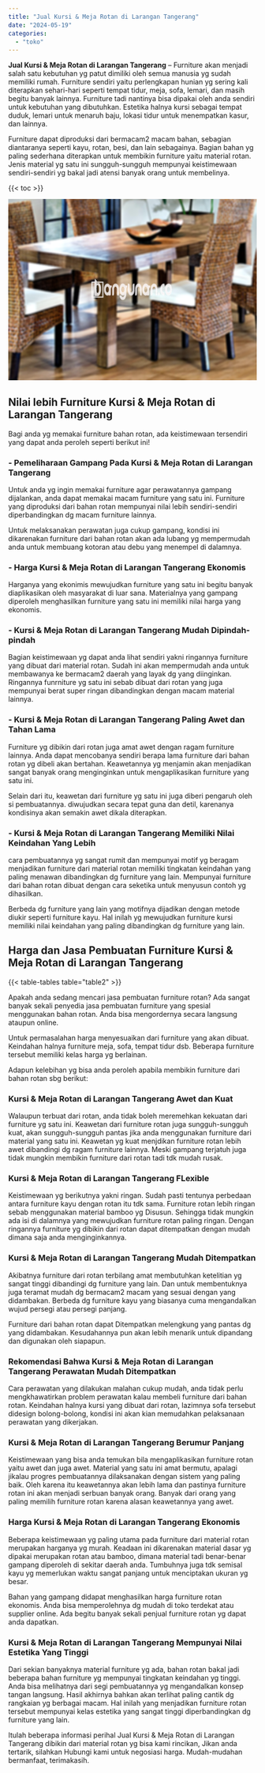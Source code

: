 ```yaml
---
title: "Jual Kursi & Meja Rotan di Larangan Tangerang"
date: "2024-05-19"
categories: 
  - "toko"
---
```


**Jual Kursi & Meja Rotan di Larangan Tangerang** – Furniture akan menjadi salah satu kebutuhan yg patut dimiliki oleh semua manusia yg sudah memiliki rumah. Furniture sendiri yaitu perlengkapan hunian yg sering kali diterapkan sehari-hari seperti tempat tidur, meja, sofa, lemari, dan masih begitu banyak lainnya. Furniture tadi nantinya bisa dipakai oleh anda sendiri untuk kebutuhan yang dibutuhkan. Estetika halnya kursi sebagai tempat duduk, lemari untuk menaruh baju, lokasi tidur untuk menempatkan kasur, dan lainnya.

Furniture dapat diproduksi dari bermacam2 macam bahan, sebagian diantaranya seperti kayu, rotan, besi, dan lain sebagainya. Bagian bahan yg paling sederhana diterapkan untuk membikin furniture yaitu material rotan. Jenis material yg satu ini sungguh-sungguh mempunyai keistimewaan sendiri-sendiri yg bakal jadi atensi banyak orang untuk membelinya.

{{< toc >}}

![Jual Kursi & Meja Rotan di Larangan Tangerang](/images/kursi-meja-rotan-murah08.png)

## Nilai lebih Furniture Kursi & Meja Rotan di Larangan Tangerang

Bagi anda yg memakai furniture bahan rotan, ada keistimewaan tersendiri yang dapat anda peroleh seperti berikut ini!

### \- Pemeliharaan Gampang Pada Kursi & Meja Rotan di Larangan Tangerang

Untuk anda yg ingin memakai furniture agar perawatannya gampang dijalankan, anda dapat memakai macam furniture yang satu ini. Furniture yang diproduksi dari bahan rotan mempunyai nilai lebih sendiri-sendiri diperbandingkan dg macam furniture lainnya.

Untuk melaksanakan perawatan juga cukup gampang, kondisi ini dikarenakan furniture dari bahan rotan akan ada lubang yg mempermudah anda untuk membuang kotoran atau debu yang menempel di dalamnya.

### \- Harga Kursi & Meja Rotan di Larangan Tangerang Ekonomis

Harganya yang ekonimis mewujudkan furniture yang satu ini begitu banyak diaplikasikan oleh masyarakat di luar sana. Materialnya yang gampang diperoleh menghasilkan furniture yang satu ini memiliki nilai harga yang ekonomis.

### \- Kursi & Meja Rotan di Larangan Tangerang Mudah Dipindah-pindah

Bagian keistimewaan yg dapat anda lihat sendiri yakni ringannya furniture yang dibuat dari material rotan. Sudah ini akan mempermudah anda untuk membawanya ke bermacam2 daerah yang layak dg yang diinginkan. Ringannya funrniture yg satu ini sebab dibuat dari rotan yang juga mempunyai berat super ringan dibandingkan dengan macam material lainnya.

### \- Kursi & Meja Rotan di Larangan Tangerang Paling Awet dan Tahan Lama

Furniture yg dibikin dari rotan juga amat awet dengan ragam furniture lainnya. Anda dapat mencobanya sendiri berapa lama furniture dari bahan rotan yg dibeli akan bertahan. Keawetannya yg menjamin akan menjadikan sangat banyak orang menginginkan untuk mengaplikasikan furniture yang satu ini.

Selain dari itu, keawetan dari furniture yg satu ini juga diberi pengaruh oleh si pembuatannya. diwujudkan secara tepat guna dan detil, karenanya kondisinya akan semakin awet dikala diterapkan.

### \- Kursi & Meja Rotan di Larangan Tangerang Memiliki Nilai Keindahan Yang Lebih

cara pembuatannya yg sangat rumit dan mempunyai motif yg beragam menjadikan furniture dari material rotan memiliki tingkatan keindahan yang paling menawan dibandingkan dg furniture yang lain. Mempunyai furniture dari bahan rotan dibuat dengan cara seketika untuk menyusun contoh yg dihasilkan.

Berbeda dg furniture yang lain yang motifnya dijadikan dengan metode diukir seperti furniture kayu. Hal inilah yg mewujudkan furniture kursi memiliki nilai keindahan yang paling dibandingkan dg furniture yang lain.

## Harga dan Jasa Pembuatan Furniture Kursi & Meja Rotan di Larangan Tangerang

{{< table-tables table="table2" >}}

Apakah anda sedang mencari jasa pembuatan furniture rotan? Ada sangat banyak sekali penyedia jasa pembuatan furniture yang spesial menggunakan bahan rotan. Anda bisa mengordernya secara langsung ataupun online.

Untuk permasalahan harga menyesuaikan dari furniture yang akan dibuat. Keindahan halnya furniture meja, sofa, tempat tidur dsb. Beberapa furniture tersebut memiliki kelas harga yg berlainan.

Adapun kelebihan yg bisa anda peroleh apabila membikin furniture dari bahan rotan sbg berikut:

### Kursi & Meja Rotan di Larangan Tangerang Awet dan Kuat

Walaupun terbuat dari rotan, anda tidak boleh meremehkan kekuatan dari furniture yg satu ini. Keawetan dari furniture rotan juga sungguh-sungguh kuat, akan sungguh-sungguh pantas jika anda menggunakan furniture dari material yang satu ini. Keawetan yg kuat menjdikan furniture rotan lebih awet dibandingi dg ragam furniture lainnya. Meski gampang terjatuh juga tidak mungkin membikin furniture dari rotan tadi tdk mudah rusak.

### Kursi & Meja Rotan di Larangan Tangerang FLexible

Keistimewaan yg berikutnya yakni ringan. Sudah pasti tentunya perbedaan antara furniture kayu dengan rotan itu tdk sama. Furniture rotan lebih ringan sebab menggunakan material bamboo yg Disusun. Sehingga tidak mungkin ada isi di dalamnya yang mewujudkan furniture rotan paling ringan. Dengan ringannya furniture yg dibikin dari rotan dapat ditempatkan dengan mudah dimana saja anda menginginkannya.

### Kursi & Meja Rotan di Larangan Tangerang Mudah Ditempatkan

Akibatnya furniture dari rotan terbilang amat membutuhkan ketelitian yg sangat tinggi dibandingi dg furniture yang lain. Dan untuk membentuknya juga teramat mudah dg bermacam2 macam yang sesuai dengan yang didambakan. Berbeda dg furniture kayu yang biasanya cuma mengandalkan wujud persegi atau persegi panjang.

Furniture dari bahan rotan dapat Ditempatkan melengkung yang pantas dg yang didambakan. Kesudahannya pun akan lebih menarik untuk dipandang dan digunakan oleh siapapun.

### Rekomendasi Bahwa Kursi & Meja Rotan di Larangan Tangerang Perawatan Mudah Ditempatkan

Cara perawatan yang dilakukan malahan cukup mudah, anda tidak perlu mengkhawatirkan problem perawatan kalau membeli furniture dari bahan rotan. Keindahan halnya kursi yang dibuat dari rotan, lazimnya sofa tersebut didesign bolong-bolong, kondisi ini akan kian memudahkan pelaksanaan perawatan yang dikerjakan.

### Kursi & Meja Rotan di Larangan Tangerang Berumur Panjang

Keistimewaan yang bisa anda temukan bila mengaplikasikan furniture rotan yaitu awet dan juga awet. Material yang satu ini amat bermutu, apalagi jikalau progres pembuatannya dilaksanakan dengan sistem yang paling baik. Oleh karena itu keawetannya akan lebih lama dan pastinya furniture rotan ini akan menjadi serbuan banyak orang. Banyak dari orang yang paling memilih furniture rotan karena alasan keawetannya yang awet.

### Harga Kursi & Meja Rotan di Larangan Tangerang Ekonomis

Beberapa keistimewaan yg paling utama pada furniture dari material rotan merupakan harganya yg murah. Keadaan ini dikarenakan material dasar yg dipakai merupakan rotan atau bamboo, dimana material tadi benar-benar gampang diperoleh di sekitar daerah anda. Tumbuhnya juga tdk semisal kayu yg memerlukan waktu sangat panjang untuk menciptakan ukuran yg besar.

Bahan yang gampang didapat menghasilkan harga furniture rotan ekonomis. Anda bisa memperolehnya dg mudah di toko terdekat atau supplier online. Ada begitu banyak sekali penjual furniture rotan yg dapat anda dapatkan.

### Kursi & Meja Rotan di Larangan Tangerang Mempunyai Nilai Estetika Yang Tinggi

Dari sekian banyaknya material furniture yg ada, bahan rotan bakal jadi beberapa bahan furniture yg mempunyai tingkatan keindahan yg tinggi. Anda bisa melihatnya dari segi pembuatannya yg mengandalkan konsep tangan langsung. Hasil akhirnya bahkan akan terlihat paling cantik dg rangkaian yg berbagai macam. Hal inilah yang menjadikan furniture rotan tersebut mempunyai kelas estetika yang sangat tinggi diperbandingkan dg furniture yang lain.

Itulah beberapa informasi perihal Jual Kursi & Meja Rotan di Larangan Tangerang dibikin dari material rotan yg bisa kami rincikan, Jikan anda tertarik, silahkan Hubungi kami untuk negosiasi harga. Mudah-mudahan bermanfaat, terimakasih.
